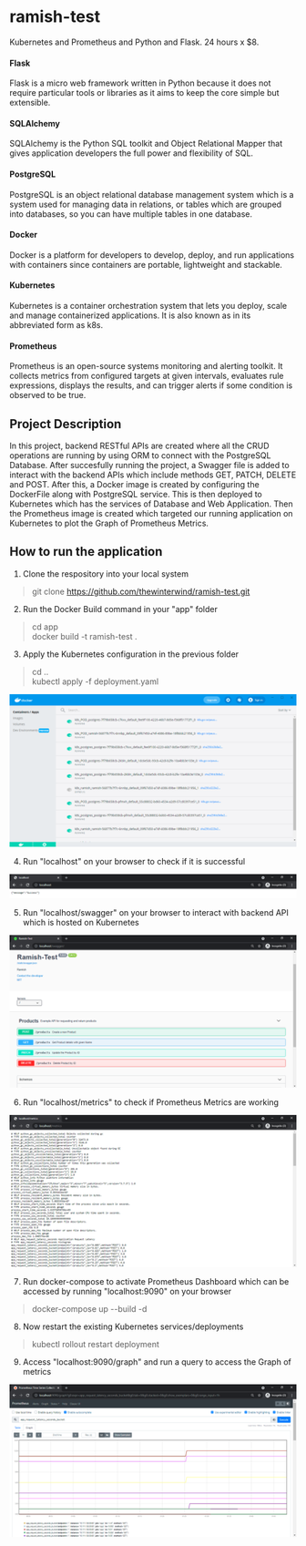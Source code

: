 # ramish-test
Kubernetes and Prometheus and Python and Flask. 24 hours x $8.

#### Flask
Flask is a micro web framework written in Python because it does not require particular tools or libraries as it aims to keep the core simple but extensible.

#### SQLAlchemy
SQLAlchemy is the Python SQL toolkit and Object Relational Mapper that gives application developers the full power and flexibility of SQL.

#### PostgreSQL
PostgreSQL is an object relational database management system which is a system used for managing data in relations, or tables which are grouped into databases, so you can have multiple tables in one database.

#### Docker
Docker is a platform for developers to develop, deploy, and run applications with containers since containers are portable, lightweight and stackable.

#### Kubernetes
Kubernetes is a container orchestration system that lets you deploy, scale and manage containerized applications. It is also known as in its abbreviated form as k8s.

#### Prometheus
Prometheus is an open-source systems monitoring and alerting toolkit. It collects metrics from configured targets at given intervals, evaluates rule expressions, displays the results, and can trigger alerts if some condition is observed to be true.

## Project Description
In this project, backend RESTful APIs are created where all the CRUD operations are running by using ORM to connect with the PostgreSQL Database. After succesfully running the project, a Swagger file is added to interact with the backend APIs which include methods GET, PATCH, DELETE and POST. After this, a Docker image is created by configuring the DockerFile along with PostgreSQL service. This is then deployed to Kubernetes which has the services of Database and Web Application. Then the Prometheus image is created which targeted our running application on Kubernetes to plot the Graph of Prometheus Metrics.

## How to run the application
1. Clone the respository into your local system
> git clone https://github.com/thewinterwind/ramish-test.git
2. Run the Docker Build command in your "app" folder
> cd app<br>
> docker build -t ramish-test .
3. Apply the Kubernetes configuration in the previous folder
> cd ..<br>
> kubectl apply -f deployment.yaml

![kubectl deployment](images/kubectldeploy.PNG)

4. Run "localhost" on your browser to check if it is successful

![success message](images/messagesuccess.PNG)

5. Run "localhost/swagger" on your browser to interact with backend API which is hosted on Kubernetes

![swagger running](images/swaggerrun.PNG)

6. Run "localhost/metrics" to check if Prometheus Metrics are working

![prometheus metrics](images/prommetrics.PNG)

7. Run docker-compose to activate Prometheus Dashboard which can be accessed by running "localhost:9090" on your browser
> docker-compose up --build -d

8. Now restart the existing Kubernetes services/deployments
> kubectl rollout restart deployment

9. Access "localhost:9090/graph" and run a query to access the Graph of metrics

![prometheus graph](images/promgraph.PNG)
